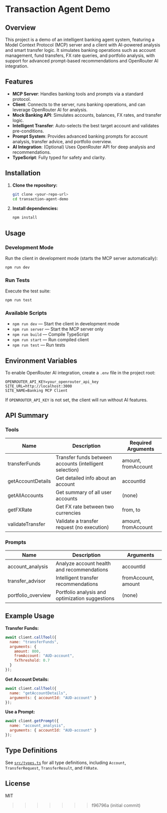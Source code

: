 # Transaction Agent Demo

## Overview

This project is a demo of an intelligent banking agent system, featuring a Model Context Protocol (MCP) server and a client with AI-powered analysis and smart transfer logic. It simulates banking operations such as account management, fund transfers, FX rate queries, and portfolio analysis, with support for advanced prompt-based recommendations and OpenRouter AI integration.

## Features

- **MCP Server**: Handles banking tools and prompts via a standard protocol.
- **Client**: Connects to the server, runs banking operations, and can leverage OpenRouter AI for analysis.
- **Mock Banking API**: Simulates accounts, balances, FX rates, and transfer logic.
- **Intelligent Transfer**: Auto-selects the best target account and validates pre-conditions.
- **Prompt System**: Provides advanced banking prompts for account analysis, transfer advice, and portfolio overview.
- **AI Integration**: (Optional) Uses OpenRouter API for deep analysis and recommendations.
- **TypeScript**: Fully typed for safety and clarity.

## Installation

1. **Clone the repository:**
   ```bash
   git clone <your-repo-url>
   cd transaction-agent-demo
   ```
2. **Install dependencies:**
   ```bash
   npm install
   ```

## Usage

### Development Mode
Run the client in development mode (starts the MCP server automatically):
```bash
npm run dev
```

### Run Tests
Execute the test suite:
```bash
npm run test
```

### Available Scripts
- `npm run dev`   — Start the client in development mode
- `npm run server` — Start the MCP server only
- `npm run build`  — Compile TypeScript
- `npm run start`  — Run compiled client
- `npm run test`   — Run tests

## Environment Variables

To enable OpenRouter AI integration, create a `.env` file in the project root:
```
OPENROUTER_API_KEY=your_openrouter_api_key
SITE_URL=http://localhost:3000
SITE_NAME=Banking MCP Client
```
If `OPENROUTER_API_KEY` is not set, the client will run without AI features.

## API Summary

### Tools
| Name              | Description                                               | Required Arguments                |
|-------------------|-----------------------------------------------------------|-----------------------------------|
| transferFunds     | Transfer funds between accounts (intelligent selection)   | amount, fromAccount               |
| getAccountDetails | Get detailed info about an account                        | accountId                         |
| getAllAccounts    | Get summary of all user accounts                          | (none)                            |
| getFXRate         | Get FX rate between two currencies                        | from, to                          |
| validateTransfer  | Validate a transfer request (no execution)                | amount, fromAccount               |

### Prompts
| Name               | Description                                         | Arguments                      |
|--------------------|-----------------------------------------------------|-------------------------------|
| account_analysis   | Analyze account health and recommendations          | accountId                     |
| transfer_advisor   | Intelligent transfer recommendations                | fromAccount, amount           |
| portfolio_overview | Portfolio analysis and optimization suggestions     | (none)                        |

## Example Usage

**Transfer Funds:**
```js
await client.callTool({
  name: "transferFunds",
  arguments: {
    amount: 800,
    fromAccount: "AUD-account",
    fxThreshold: 0.7
  }
});
```

**Get Account Details:**
```js
await client.callTool({
  name: "getAccountDetails",
  arguments: { accountId: "AUD-account" }
});
```

**Use a Prompt:**
```js
await client.getPrompt({
  name: "account_analysis",
  arguments: { accountId: "AUD-account" }
});
```

## Type Definitions

See [`src/types.ts`](src/types.ts) for all type definitions, including `Account`, `TransferRequest`, `TransferResult`, and `FXRate`.

## License

MIT 
>>>>>>> f96796a (initial commit)
